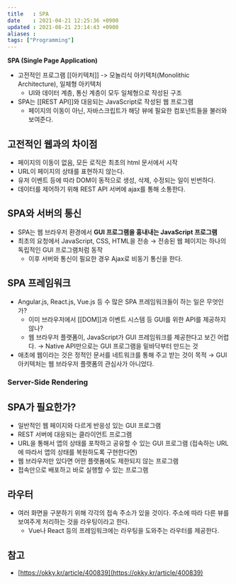 ```yaml
---
title   : SPA
date    : 2021-04-21 12:25:36 +0900
updated : 2021-08-21 23:14:43 +0900
aliases : 
tags: ["Programming"]
---
```

**SPA (Single Page Application)**

- 고전적인 프로그램 [[아키텍처]] -> 모놀리식 아키텍처(Monolithic Architecture), 일체형 아키텍처  
	- UI와 데이터 계층, 통신 계층이 모두 일체형으로 작성된 구조  
- SPA는 [[REST API]]와 대응되는 JavaScript로 작성된 웹 프로그램 
  - 페이지의 이동이 아닌, 자바스크립트가 해당 뷰에 필요한 컴포넌트들을 불러와 보여준다.  
		
## 고전적인 웹과의 차이점  
- 페이지의 이동이 없음, 모든 로직은 최초의 html 문서에서 시작
- URL이 페이지의 상태를 표현하지 않는다. 
- 유저 이벤트 등에 따라 DOM이 동적으로 생성, 삭제, 수정되는 일이 빈번하다. 
- 데이터를 제어하기 위해 REST API 서버에 ajax를 통해 소통한다.  

## SPA와 서버의 통신 
- SPA는 웹 브라우저 환경에서 **GUI 프로그램을 흉내내는  JavaScript 프로그램**
- 최초의 요청에서 JavaScript, CSS, HTML을 전송 → 전송된 웹 페이지는 하나의 독립적인 GUI 프로그램처럼 동작 
	- 이후 서버와 통신이 필요한 경우 Ajax로 비동기 통신을 한다. 

## SPA 프레임워크
- Angular.js, React.js, Vue.js 등 수 많은 SPA 프레임워크들이 하는 일은 무엇인가?
	- 이미 브라우저에서 [[DOM]]과 이벤트 시스템 등 GUI를 위한 API를 제공하지 않나?  
	- 웹 브라우저 플랫폼이, JavaScript가 GUI 프레임워크를 제공한다고 보긴 어렵다. → Native API만으로는 GUI 프로그램을 밑바닥부터 만드는 것 
- 애초에 웹이라는 것은 정적인 문서를 네트워크를 통해 주고 받는 것이 목적 → GUI 아키텍처는 웹 브라우저 플랫폼의 관심사가 아니었다.  

### Server-Side Rendering 

## SPA가 필요한가? 
-  일반적인 웹 페이지와 다르게 반응성 있는 GUI 프로그램 
-  REST 서버에 대응되는 클라이언트 프로그램
-  URL을 통해서 앱의 상태를 포착하고 공유할 수 있는 GUI 프로그램 (접속하는 URL에 따라서 앱의 상태를 복원하도록 구현한다면)
-  웹 브라우저만 있다면 어떤 플랫폼에도 제한되지 않는 프로그램 
-  접속만으로 배포하고 바로 실행할 수 있는 프로그램

## 라우터  
- 여러 화면을 구분하기 위해 각각의 접속 주소가 있을 것이다. 주소에 따라 다른 뷰를 보여주게 처리하는 것을 라우팅이라고 한다.   
	- Vue나 React 등의 프레임워크에는 라우팅을 도와주는 라우터를 제공한다.   

## 참고
- [https://okky.kr/article/400839](https://okky.kr/article/400839)
